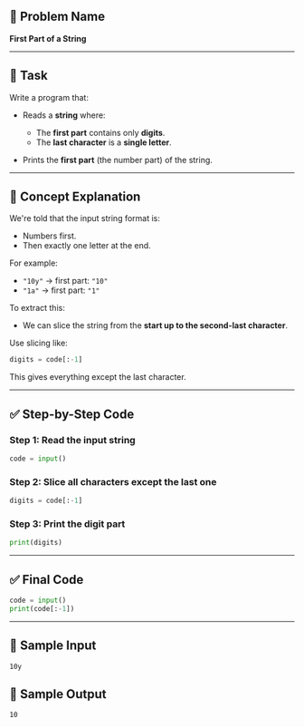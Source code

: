 ## 🧩 Problem Name

**First Part of a String**

---

## 📌 Task

Write a program that:

- Reads a **string** where:

  - The **first part** contains only **digits**.
  - The **last character** is a **single letter**.

- Prints the **first part** (the number part) of the string.

---

## 🧠 Concept Explanation

We're told that the input string format is:

- Numbers first.
- Then exactly one letter at the end.

For example:

- `"10y"` → first part: `"10"`
- `"1a"` → first part: `"1"`

To extract this:

- We can slice the string from the **start up to the second-last character**.

Use slicing like:

```python
digits = code[:-1]
```

This gives everything except the last character.

---

## ✅ Step-by-Step Code

### Step 1: Read the input string

```python
code = input()
```

### Step 2: Slice all characters except the last one

```python
digits = code[:-1]
```

### Step 3: Print the digit part

```python
print(digits)
```

---

## ✅ Final Code

```python
code = input()
print(code[:-1])
```

---

## 🧪 Sample Input

```
10y
```

## 🎯 Sample Output

```
10
```
